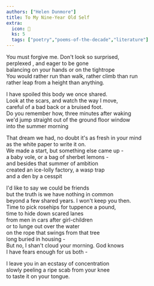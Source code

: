 ```yaml
---
authors: ["Helen Dunmore"]
title: To My Nine-Year Old Self
extra:
  icon: 👧
  ks: 5
  tags: ["poetry","poems-of-the-decade","literature"]
--- 
```

  
You must forgive me. Don't look so surprised,  
perplexed , and eager to be gone  
balancing on your hands or on the tightrope  
You would rather run than walk, rather climb than run  
rather leap from a height than anything.  
  
I have spoiled this body we once shared.  
Look at the scars, and watch the way I move,  
careful of a bad back or a bruised foot.  
Do you remember how, three minutes after waking  
we'd jump straight out of the ground floor window  
into the summer morning  
  
That dream we had, no doubt it's as fresh in your mind  
as the white paper to write it on.  
We made a start, but something else came up -  
a baby vole, or a bag of sherbet lemons -  
and besides that summer of ambition  
created an ice-lolly factory, a wasp trap  
and a den by a cesspit  
  
I'd like to say we could be friends  
but the truth is we have nothing in common  
beyond a few shared years. I won't keep you then.  
Time to pick rosehips for tuppence a pound,  
time to hide down scared lanes  
from men in cars after girl-children  
or to lunge out over the water  
on the rope that swings from that tree  
long buried in housing -  
But no, I shan't cloud your morning. God knows  
I have fears enough for us both -  
  
I leave you in an ecstasy of concentration  
slowly peeling a ripe scab from your knee  
to taste it on your tongue.
